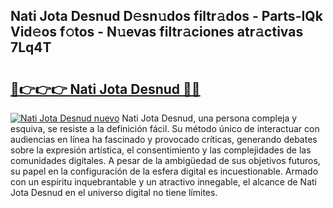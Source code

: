 ## Nati Jota Desnud D𝚎sn𝚞dos filtr𝚊dos - Parts-IQk Vid𝚎os f𝚘tos - N𝚞evas filtr𝚊ciones atr𝚊ctivas 7Lq4T

# <h2><a href="http://mb3pcmx.tromn.icu/?c=Nati+Jota+Desnud">🔗👉👉👉 Nati Jota Desnud 🔗🔗</a></h2>

[![Nati Jota Desnud nuevo](https://i.imgur.com/pEAQMta.gif)](http://mb3pcmx.tromn.icu/?c=Nati+Jota+Desnud)
Nati Jota Desnud, una persona compleja y esquiva, se resiste a la definición fácil. Su método único de interactuar con audiencias en línea ha fascinado y provocado críticas, generando debates sobre la expresión artística, el consentimiento y las complejidades de las comunidades digitales. A pesar de la ambigüedad de sus objetivos futuros, su papel en la configuración de la esfera digital es incuestionable. Armado con un espíritu inquebrantable y un atractivo innegable, el alcance de Nati Jota Desnud en el universo digital no tiene límites.
